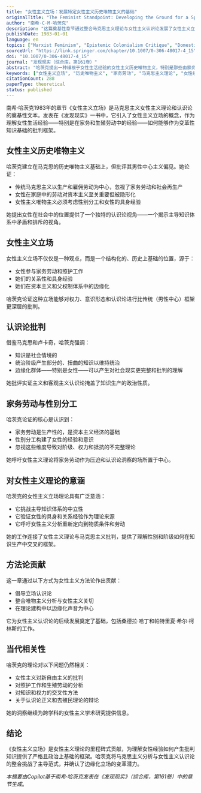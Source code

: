 ```yaml
---
title: "女性主义立场：发展特定女性主义历史唯物主义的基础"
originalTitle: "The Feminist Standpoint: Developing the Ground for a Specifically Feminist Historical Materialism"
author: "南希·C·M·哈茨克"
description: "这篇奠基性章节通过整合马克思主义理论与女性主义认识论发展了女性主义立场概念。哈茨克论证女性的经验——特别是在家务劳动和社会再生产中的经验——提供了一个特权的认识论位置，从中可以批判主导知识体系和资本主义结构。"
publishDate: 1983-01-01
language: en
topics: ["Marxist Feminism", "Epistemic Colonialism Critique", "Domestic Labor", "Sexual Division of Labor", "Capitalism Critique"]
sourceUrl: "https://link.springer.com/chapter/10.1007/0-306-48017-4_15"
doi: "10.1007/0-306-48017-4_15"
journal: "发现现实（综合库，第161卷）"
abstract: "哈茨克提出一种植根于女性生活经验的女性主义历史唯物主义，特别是那些由家务劳动和性别分工塑造的经验。借鉴马克思主义分析，她论证女性的社会位置使得一种批判立场成为可能，这种立场揭示了主导认识论中的矛盾。这一章为女性主义立场理论奠定了基础，并呼吁将知识生产重新定向到边缘化视角。"
keywords: ["女性主义立场", "历史唯物主义", "家务劳动", "马克思主义理论", "女性经验"]
citationCount: 288
paperType: theoretical
status: published
---
```


南希·哈茨克1983年的章节《女性主义立场》是马克思主义女性主义理论和认识论的奠基性文本。发表在《发现现实》一书中，它引入了女性主义立场的概念，作为理解女性生活经验——特别是在家务和生殖劳动中的经验——如何能够作为变革性知识基础的批判框架。

## 女性主义历史唯物主义

哈茨克建立在马克思的历史唯物主义基础上，但批评其男性中心主义偏见。她论证：

- 传统马克思主义以生产和雇佣劳动为中心，忽视了家务劳动和社会再生产
- 女性在家庭中的劳动对资本主义至关重要但被隐形化
- 女性主义唯物主义必须考虑性别分工和女性的具身经验

她提出女性在社会中的位置提供了一个独特的认识论视角——一个揭示主导知识体系中矛盾和排斥的视角。

## 女性主义立场

女性主义立场不仅仅是一种观点，而是一个结构化的、历史上基础的位置，源于：

- 女性参与家务劳动和照护工作
- 她们的关系性和具身经验
- 她们在资本主义和父权制体系中的边缘化

哈茨克论证这种立场能够对权力、意识形态和认识论进行比传统（男性中心）框架更深层的批判。

## 认识论批判

借鉴马克思和卢卡奇，哈茨克强调：

- 知识是社会情境的
- 统治阶级产生部分的、扭曲的知识以维持统治
- 边缘化群体——特别是女性——可以产生对社会现实更完整和批判的理解

她批评实证主义和客观主义认识论掩盖了知识生产的政治性质。

## 家务劳动与性别分工

哈茨克论证的核心是认识到：

- 家务劳动是生产性的，是资本主义经济的基础
- 性别分工构建了女性的经验和意识
- 忽视这些维度导致对阶级、权力和抵抗的不完整理论

她呼吁女性主义理论将家务劳动作为压迫和认识论洞察的场所置于中心。

## 对女性主义理论的意涵

哈茨克的女性主义立场理论具有广泛意涵：

- 它挑战主导知识体系的中立性
- 它验证女性的具身和关系经验作为理论来源
- 它呼吁女性主义分析重新定向到物质条件和劳动

她的工作连接了女性主义理论与马克思主义批判，提供了理解性别和阶级如何在知识生产中交叉的框架。

## 方法论贡献

这一章通过以下方式为女性主义方法论作出贡献：

- 倡导立场认识论
- 整合唯物主义分析与女性主义关切
- 在理论建构中以边缘化声音为中心

它为女性主义认识论的后续发展奠定了基础，包括桑德拉·哈丁和帕特里夏·希尔·柯林斯的工作。

## 当代相关性

哈茨克的理论对以下问题仍然相关：

- 女性主义对新自由主义的批判
- 对照护工作和生殖劳动的分析
- 对知识和权力的交叉性方法
- 关于认识论正义和去殖民理论的辩论

她的洞察继续为跨学科的女性主义学术研究提供信息。

## 结论

《女性主义立场》是女性主义理论的里程碑式贡献，为理解女性经验如何产生批判知识提供了严格且政治上基础的框架。哈茨克将马克思主义分析与女性主义认识论的整合挑战了主导范式，并确认了边缘化立场的变革潜力。

*本摘要由Copilot基于南希·哈茨克发表在《发现现实》（综合库，第161卷）中的章节生成*。